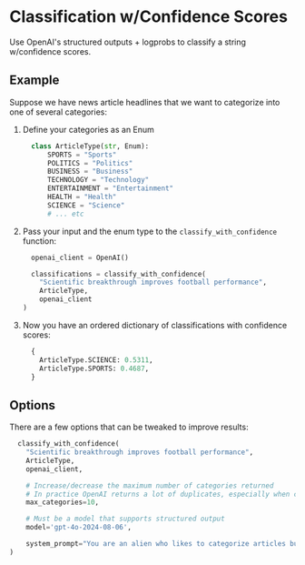 # Classification w/Confidence Scores
Use OpenAI's structured outputs + logprobs to classify a string w/confidence scores.

## Example
Suppose we have news article headlines that we want to categorize into one of several categories:

1. Define your categories as an Enum
    ```python
      class ArticleType(str, Enum):
          SPORTS = "Sports"
          POLITICS = "Politics"
          BUSINESS = "Business"
          TECHNOLOGY = "Technology"
          ENTERTAINMENT = "Entertainment"
          HEALTH = "Health"
          SCIENCE = "Science"
          # ... etc
    ```
2. Pass your input and the enum type to the `classify_with_confidence` function:
    ```python
      openai_client = OpenAI()

      classifications = classify_with_confidence(
        "Scientific breakthrough improves football performance",
        ArticleType,
        openai_client
    )
    ```
3. Now you have an ordered dictionary of classifications with confidence scores:
    ```python
      {
        ArticleType.SCIENCE: 0.5311,
        ArticleType.SPORTS: 0.4687,
      }
    ```

## Options
There are a few options that can be tweaked to improve results:
```python
  classify_with_confidence(
    "Scientific breakthrough improves football performance",
    ArticleType,
    openai_client,

    # Increase/decrease the maximum number of categories returned
    # In practice OpenAI returns a lot of duplicates, especially when confidence is high, so these 10 might still result in 2 unique categorizations
    max_categories=10,

    # Must be a model that supports structured output
    model='gpt-4o-2024-08-06',

    system_prompt="You are an alien who likes to categorize articles but doesn't know about earthling preferences.",
)
```